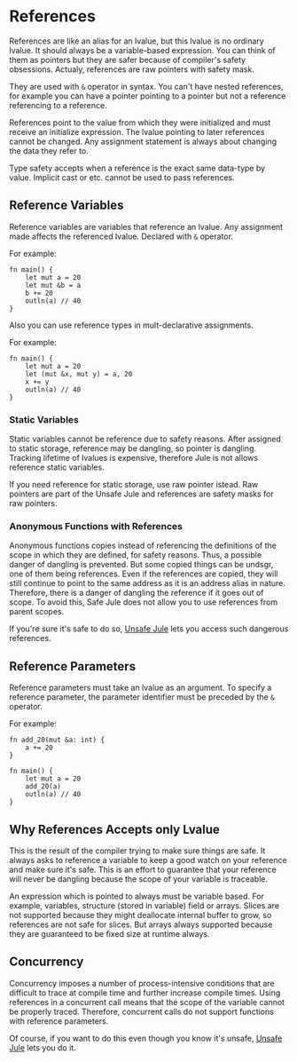 # References

References are like an alias for an lvalue, but this lvalue is no ordinary lvalue. It should always be a variable-based expression. You can think of them as pointers but they are safer because of compiler's safety obsessions. Actualy, references are raw pointers with safety mask.

They are used with `&` operator in syntax. You can't have nested references, for example you can have a pointer pointing to a pointer but not a reference referencing to a reference.

References point to the value from which they were initialized and must receive an initialize expression. The lvalue pointing to later references cannot be changed. Any assignment statement is always about changing the data they refer to.

Type safety accepts when a reference is the exact same data-type by value. Implicit cast or etc. cannot be used to pass references.

## Reference Variables

Reference variables are variables that reference an lvalue. Any assignment made affects the referenced lvalue. Declared with `&` operator.

For example:
```jule
fn main() {
    let mut a = 20
    let mut &b = a
    b += 20
    outln(a) // 40
}
```

Also you can use reference types in mult-declarative assignments.

For example:
```jule
fn main() {
    let mut a = 20
    let (mut &x, mut y) = a, 20
    x += y
    outln(a) // 40
}
```

### Static Variables

Static variables cannot be reference due to safety reasons. After assigned to static storage, reference may be dangling, so pointer is dangling. Tracking lifetime of lvalues is expensive, therefore Jule is not allows reference static variables.

If you need reference for static storage, use raw pointer istead. Raw pointers are part of the Unsafe Jule and references are safety masks for raw pointers.

### Anonymous Functions with References

Anonymous functions copies instead of referencing the definitions of the scope in which they are defined, for safety reasons. Thus, a possible danger of dangling is prevented. But some copied things can be undsgr, one of them being references. Even if the references are copied, they will still continue to point to the same address as it is an address alias in nature. Therefore, there is a danger of dangling the reference if it goes out of scope. To avoid this, Safe Jule does not allow you to use references from parent scopes.

If you're sure it's safe to do so, [Unsafe Jule](/unsafe-jule/) lets you access such dangerous references.

## Reference Parameters

Reference parameters must take an lvalue as an argument. To specify a reference parameter, the parameter identifier must be preceded by the `&` operator.

For example:
```jule
fn add_20(mut &a: int) {
    a += 20
}

fn main() {
    let mut a = 20
    add_20(a)
    outln(a) // 40
}
```

## Why References Accepts only Lvalue

This is the result of the compiler trying to make sure things are safe. It always asks to reference a variable to keep a good watch on your reference and make sure it's safe. This is an effort to guarantee that your reference will never be dangling because the scope of your variable is traceable.

An expression which is pointed to always must be variable based. For example, variables, structure (stored in variable) field or arrays. Slices are not supported because they might deallocate internal buffer to grow, so references are not safe for slices. But arrays always supported because they are guaranteed to be fixed size at runtime always.

## Concurrency

Concurrency imposes a number of process-intensive conditions that are difficult to trace at compile time and further increase compile times. Using references in a concurrent call means that the scope of the variable cannot be properly traced. Therefore, concurrent calls do not support functions with reference parameters.

Of course, if you want to do this even though you know it's unsafe, [Unsafe Jule](/unsafe-jule/) lets you do it.
